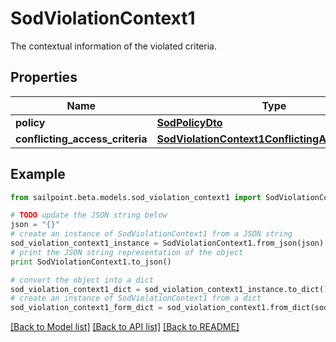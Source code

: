 # SodViolationContext1

The contextual information of the violated criteria.

## Properties
Name | Type | Description | Notes
------------ | ------------- | ------------- | -------------
**policy** | [**SodPolicyDto**](SodPolicyDto.md) |  | [optional] 
**conflicting_access_criteria** | [**SodViolationContext1ConflictingAccessCriteria**](SodViolationContext1ConflictingAccessCriteria.md) |  | [optional] 

## Example

```python
from sailpoint.beta.models.sod_violation_context1 import SodViolationContext1

# TODO update the JSON string below
json = "{}"
# create an instance of SodViolationContext1 from a JSON string
sod_violation_context1_instance = SodViolationContext1.from_json(json)
# print the JSON string representation of the object
print SodViolationContext1.to_json()

# convert the object into a dict
sod_violation_context1_dict = sod_violation_context1_instance.to_dict()
# create an instance of SodViolationContext1 from a dict
sod_violation_context1_form_dict = sod_violation_context1.from_dict(sod_violation_context1_dict)
```
[[Back to Model list]](../README.md#documentation-for-models) [[Back to API list]](../README.md#documentation-for-api-endpoints) [[Back to README]](../README.md)


